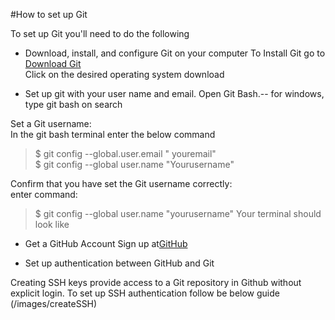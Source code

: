 

#How to set up Git


To set up Git you'll need to do the following
* Download, install, and configure Git on your computer
To Install Git go to [Download Git](https://git-scm.com/downloads)  
Click on the desired operating system download  

* Set up git with your user name and email.
Open Git Bash.--  for windows, type git bash on search  

Set a Git username:  
In the git bash terminal enter the below command  


>$ git config --global.user.email " youremail"  
>$ git config --global user.name "Yourusername"  

Confirm that you have set the Git username correctly:   
enter command:  
>$ git config --global user.name
 > "yourusername"
Your terminal should look like

* Get a GitHub Account
Sign up at[GitHub](https://github.com/)  


* Set up authentication between GitHub and Git  

Creating SSH keys provide access to a Git repository in Github without explicit login. To set up SSH authentication follow be below guide
(/images/createSSH)

